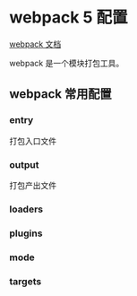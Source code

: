 # webpack 5 配置

[webpack 文档](https://webpack.js.org/concepts/)

webpack 是一个模块打包工具。

## webpack 常用配置

### entry

打包入口文件

### output

打包产出文件

### loaders

### plugins

### mode

### targets

